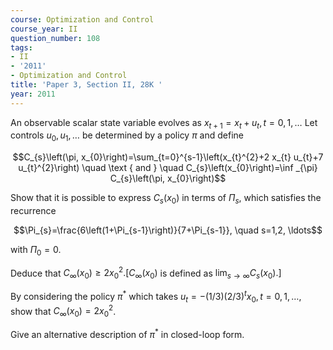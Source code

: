 ```yaml
---
course: Optimization and Control
course_year: II
question_number: 108
tags:
- II
- '2011'
- Optimization and Control
title: 'Paper 3, Section II, 28K '
year: 2011
---
```




An observable scalar state variable evolves as $x_{t+1}=x_{t}+u_{t}, t=0,1, \ldots$ Let controls $u_{0}, u_{1}, \ldots$ be determined by a policy $\pi$ and define

$$C_{s}\left(\pi, x_{0}\right)=\sum_{t=0}^{s-1}\left(x_{t}^{2}+2 x_{t} u_{t}+7 u_{t}^{2}\right) \quad \text { and } \quad C_{s}\left(x_{0}\right)=\inf _{\pi} C_{s}\left(\pi, x_{0}\right)$$

Show that it is possible to express $C_{s}\left(x_{0}\right)$ in terms of $\Pi_{s}$, which satisfies the recurrence

$$\Pi_{s}=\frac{6\left(1+\Pi_{s-1}\right)}{7+\Pi_{s-1}}, \quad s=1,2, \ldots$$

with $\Pi_{0}=0$.

Deduce that $C_{\infty}\left(x_{0}\right) \geqslant 2 x_{0}^{2} .\left[C_{\infty}\left(x_{0}\right)\right.$ is defined as $\left.\lim _{s \rightarrow \infty} C_{s}\left(x_{0}\right) .\right]$

By considering the policy $\pi^{*}$ which takes $u_{t}=-(1 / 3)(2 / 3)^{t} x_{0}, t=0,1, \ldots$, show that $C_{\infty}\left(x_{0}\right)=2 x_{0}^{2}$.

Give an alternative description of $\pi^{*}$ in closed-loop form.